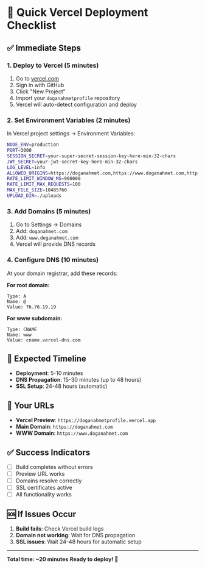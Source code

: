 # 🚀 Quick Vercel Deployment Checklist

## ✅ Immediate Steps

### 1. Deploy to Vercel (5 minutes)
1. Go to [vercel.com](https://vercel.com)
2. Sign in with GitHub
3. Click "New Project"
4. Import your `doganahmetprofile` repository
5. Vercel will auto-detect configuration and deploy

### 2. Set Environment Variables (2 minutes)
In Vercel project settings → Environment Variables:

```bash
NODE_ENV=production
PORT=3000
SESSION_SECRET=your-super-secret-session-key-here-min-32-chars
JWT_SECRET=your-jwt-secret-key-here-min-32-chars
LOG_LEVEL=info
ALLOWED_ORIGINS=https://doganahmet.com,https://www.doganahmet.com,http://localhost:3000
RATE_LIMIT_WINDOW_MS=900000
RATE_LIMIT_MAX_REQUESTS=100
MAX_FILE_SIZE=10485760
UPLOAD_DIR=./uploads
```

### 3. Add Domains (5 minutes)
1. Go to Settings → Domains
2. Add: `doganahmet.com`
3. Add: `www.doganahmet.com`
4. Vercel will provide DNS records

### 4. Configure DNS (10 minutes)
At your domain registrar, add these records:

**For root domain:**
```
Type: A
Name: @
Value: 76.76.19.19
```

**For www subdomain:**
```
Type: CNAME
Name: www
Value: cname.vercel-dns.com
```

## 🎯 Expected Timeline

- **Deployment**: 5-10 minutes
- **DNS Propagation**: 15-30 minutes (up to 48 hours)
- **SSL Setup**: 24-48 hours (automatic)

## 🔗 Your URLs

- **Vercel Preview**: `https://doganahmetprofile.vercel.app`
- **Main Domain**: `https://doganahmet.com`
- **WWW Domain**: `https://www.doganahmet.com`

## ✅ Success Indicators

- [ ] Build completes without errors
- [ ] Preview URL works
- [ ] Domains resolve correctly
- [ ] SSL certificates active
- [ ] All functionality works

## 🆘 If Issues Occur

1. **Build fails**: Check Vercel build logs
2. **Domain not working**: Wait for DNS propagation
3. **SSL issues**: Wait 24-48 hours for automatic setup

---

**Total time: ~20 minutes**
**Ready to deploy! 🚀**
